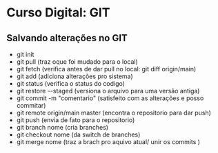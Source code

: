 # Curso Digital: GIT

## Salvando alterações no GIT

* git init
* git pull (traz oque foi mudado para o local)
* git fetch (verifica antes de dar pull no local: git diff origin/main)
* git add <file> (adiciona alterações pro sistema)
* git status (verifica o status do codigo)
* git restore --staged <file> (versiona o arquivo para uma versão antiga)
* git commit -m "comentario" (satisfeito com as alterações e posso commitar)
* git remote origin/main master (encontra o repositorio para dar push)
* git push (envia de fato para o repositorio)
* git branch nome (cria branches)
* git checkout nome (da switch de branches)
* git merge nome (traz a brach pro aquivo atual/ unir os commits )